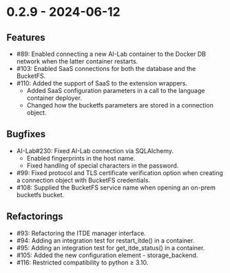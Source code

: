 # 0.2.9 - 2024-06-12

## Features

* #89: Enabled connecting a new AI-Lab container to the Docker DB network when the latter container restarts.
* #103: Enabled SaaS connections for both the database and the BucketFS.
* #110: Added the support of SaaS to the extension wrappers.
  * Added SaaS configuration parameters in a call to the language container deployer.
  * Changed how the bucketfs parameters are stored in a connection object.

## Bugfixes

* AI-Lab#230: Fixed AI-Lab connection via SQLAlchemy.
  * Enabled fingerprints in the host name.
  * Fixed handling of special characters in the password.
* #99: Fixed protocol and TLS certificate verification option when creating a connection object with BucketFS credentials.
* #108: Supplied the BucketFS service name when opening an on-prem bucketfs bucket.

## Refactorings

* #93: Refactoring the ITDE manager interface.
* #94: Adding an integration test for restart_itde() in a container.
* #95: Adding an integration test for get_itde_status() in a container.
* #105: Added the new configuration element - storage_backend.
* #116: Restricted compatibility to python &ge; 3.10.
